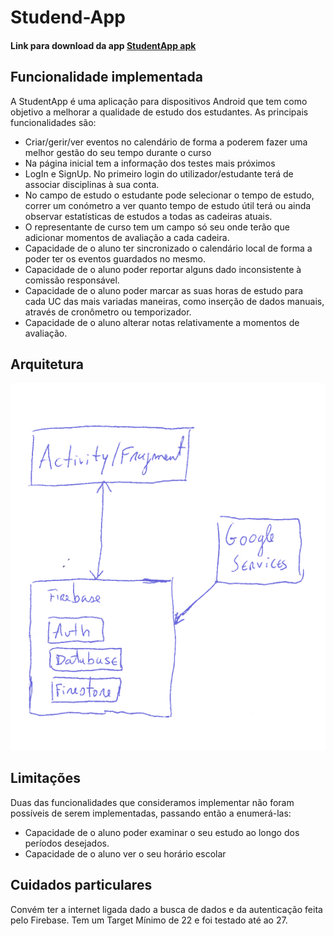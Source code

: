 # Studend-App

#### Link para download da app [StudentApp apk](https://github.com/DiogoJorge97/StudentApp/blob/master/app-debug.apk)

## Funcionalidade implementada

A StudentApp é uma aplicação para dispositivos Android que tem como objetivo a melhorar a qualidade de estudo dos estudantes.
As principais funcionalidades são:
- Criar/gerir/ver eventos no calendário de forma a poderem fazer uma melhor gestão do seu tempo durante o curso
- Na página inicial tem a informação dos testes mais próximos
- LogIn e SignUp. No primeiro login do utilizador/estudante terá de associar disciplinas à sua conta.
- No campo de estudo o estudante pode selecionar o tempo de estudo, correr um conómetro a ver quanto tempo de estudo útil terá ou ainda observar estatísticas de estudos a todas as cadeiras atuais.
- O representante de curso tem um campo só seu onde terão que adicionar momentos de avaliação a cada cadeira.
- Capacidade de o aluno ter sincronizado o calendário local de forma a poder ter os eventos guardados no mesmo. 
- Capacidade de o aluno poder reportar alguns dado inconsistente à comissão responsável.
- Capacidade de o aluno poder marcar as suas horas de estudo para cada UC das mais variadas maneiras, como inserção de dados manuais, através de cronômetro ou temporizador.
- Capacidade de o aluno alterar notas relativamente a momentos de avaliação.

## Arquitetura
![alt_text](https://github.com/DiogoJorge97/StudentApp/blob/master/architecture.png)

## Limitações

Duas das funcionalidades que consideramos implementar não foram possíveis de serem implementadas, passando então a enumerá-las:
- Capacidade de o aluno poder examinar o seu estudo ao longo dos períodos desejados.
- Capacidade de o aluno ver o seu horário escolar 



## Cuidados particulares

Convém ter a internet ligada dado a busca de dados e da autenticação feita pelo Firebase.
Tem um Target Mínimo de 22 e foi testado até ao 27.
